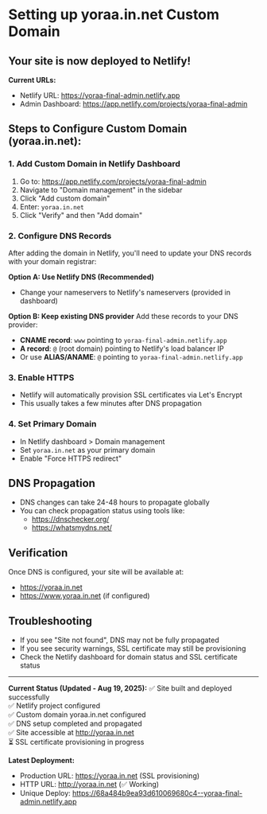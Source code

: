 # Setting up yoraa.in.net Custom Domain

## Your site is now deployed to Netlify!

**Current URLs:**
- Netlify URL: https://yoraa-final-admin.netlify.app
- Admin Dashboard: https://app.netlify.com/projects/yoraa-final-admin

## Steps to Configure Custom Domain (yoraa.in.net):

### 1. Add Custom Domain in Netlify Dashboard
1. Go to: https://app.netlify.com/projects/yoraa-final-admin
2. Navigate to "Domain management" in the sidebar
3. Click "Add custom domain"
4. Enter: `yoraa.in.net`
5. Click "Verify" and then "Add domain"

### 2. Configure DNS Records
After adding the domain in Netlify, you'll need to update your DNS records with your domain registrar:

**Option A: Use Netlify DNS (Recommended)**
- Change your nameservers to Netlify's nameservers (provided in dashboard)

**Option B: Keep existing DNS provider**
Add these records to your DNS provider:
- **CNAME record**: `www` pointing to `yoraa-final-admin.netlify.app`
- **A record**: `@` (root domain) pointing to Netlify's load balancer IP
- Or use **ALIAS/ANAME**: `@` pointing to `yoraa-final-admin.netlify.app`

### 3. Enable HTTPS
- Netlify will automatically provision SSL certificates via Let's Encrypt
- This usually takes a few minutes after DNS propagation

### 4. Set Primary Domain
- In Netlify dashboard > Domain management
- Set `yoraa.in.net` as your primary domain
- Enable "Force HTTPS redirect"

## DNS Propagation
- DNS changes can take 24-48 hours to propagate globally
- You can check propagation status using tools like:
  - https://dnschecker.org/
  - https://whatsmydns.net/

## Verification
Once DNS is configured, your site will be available at:
- https://yoraa.in.net
- https://www.yoraa.in.net (if configured)

## Troubleshooting
- If you see "Site not found", DNS may not be fully propagated
- If you see security warnings, SSL certificate may still be provisioning
- Check the Netlify dashboard for domain status and SSL certificate status

---

**Current Status (Updated - Aug 19, 2025):**
✅ Site built and deployed successfully  
✅ Netlify project configured  
✅ Custom domain yoraa.in.net configured  
✅ DNS setup completed and propagated  
✅ Site accessible at http://yoraa.in.net  
⏳ SSL certificate provisioning in progress  

**Latest Deployment:**
- Production URL: https://yoraa.in.net (SSL provisioning)
- HTTP URL: http://yoraa.in.net (✅ Working)
- Unique Deploy: https://68a484b9ea93d610069680c4--yoraa-final-admin.netlify.app  
